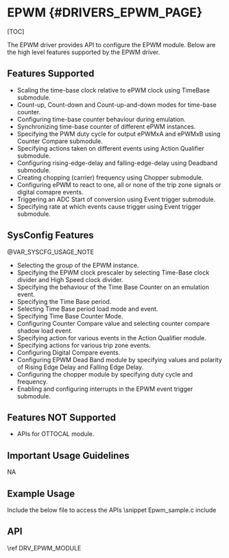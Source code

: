# EPWM {#DRIVERS_EPWM_PAGE}

[TOC]

The EPWM driver provides API to configure the EPWM module.
Below are the high level features supported by the EPWM driver.

## Features Supported

- Scaling the time-base clock relative to ePWM clock using TimeBase submodule.
- Count-up, Count-down and Count-up-and-down modes for time-base counter.
- Configuring time-base counter behaviour during emulation.
- Synchronizing time-base counter of different ePWM instances.
- Specifying the PWM duty cycle for output ePWMxA and ePWMxB using Counter Compare submodule.
- Specifying actions taken on different events using Action Qualifier submodule.
- Configuring rising-edge-delay and falling-edge-delay using Deadband submodule.
- Creating chopping (carrier) frequency using Chopper submodule.
- Configuring ePWM to react to one, all or none of the trip zone signals or digital comapre events.
- Triggering an ADC Start of conversion using Event trigger submodule.
- Specifying rate at which events cause trigger using Event trigger submodule.

## SysConfig Features

@VAR_SYSCFG_USAGE_NOTE

- Selecting the group of the EPWM instance.
- Specifying the EPWM clock prescaler by selecting Time-Base clock divider and High Speed clock divider.
- Specifying the behaviour of the Time Base Counter on an emulation event.
- Specifying the Time Base period.
- Selecting Time Base period load mode and event.
- Specifying Time Base Counter Mode.
- Configuring Counter Compare value and selecting counter compare shadow load event.
- Specifying action for various events in the Action Qualifier module.
- Specifying actions for various trip zone events.
- Configuring Digital Compare events.
- Configuring EPWM Dead Band module by specifying values and polarity of Rising Edge Delay and Falling Edge Delay.
- Configuring the chopper module by specifying duty cycle and frequency.
- Enabling and configuring interrupts in the EPWM event trigger submodule.

## Features NOT Supported

- APIs for OTTOCAL module.

## Important Usage Guidelines

NA

## Example Usage

Include the below file to access the APIs
\snippet Epwm_sample.c include

## API

\ref DRV_EPWM_MODULE
